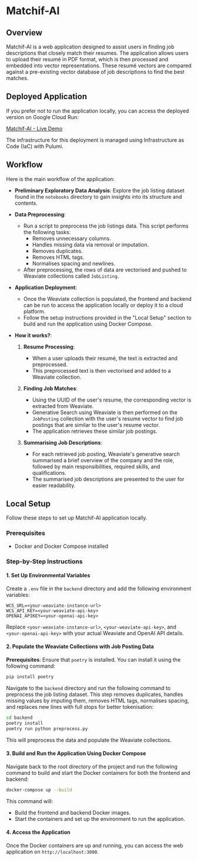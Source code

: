 # Matchif-AI

## Overview

Matchif-AI is a web application designed to assist users in finding job descriptions that closely match their resumes. The application allows users to upload their resumé in PDF format, which is then processed and embedded into vector representations. These resumé vectors are compared against a pre-existing vector database of job descriptions to find the best matches.

## Deployed Application

If you prefer not to run the application locally, you can access the deployed version on Google Cloud Run:

[Matchif-AI - Live Demo](https://matchif-ai-cloudrun-service-bf8a668-xkrlu6mwma-uc.a.run.app)

The infrastructure for this deployment is managed using Infrastructure as Code (IaC) with Pulumi.

## Workflow

Here is the main workflow of the application:

- **Preliminary Exploratory Data Analysis**: Explore the job listing dataset found in the `notebooks` directory to gain insights into its structure and contents.

- **Data Preprocessing**:
  - Run a script to preprocess the job listings data. This script performs the following tasks:
    - Removes unnecessary columns.
    - Handles missing data via removal or imputation.
    - Removes duplicates.
    - Removes HTML tags.
    - Normalises spacing and newlines.
  - After preprocessing, the rows of data are vectorised and pushed to Weaviate collections called `JobListing`.

- **Application Deployment**:
  - Once the Weaviate collection is populated, the frontend and backend can be run to access the application locally or deploy it to a cloud platform.
  - Follow the setup instructions provided in the "Local Setup" section to build and run the application using Docker Compose.

- **How it works?**:
  1. **Resume Processing**:
     - When a user uploads their resumé, the text is extracted and preprocessed.
     - This preprocessed text is then vectorised and added to a Weaviate collection.
  
  2. **Finding Job Matches**:
     - Using the UUID of the user's resume, the corresponding vector is extracted from Weaviate.
     - Generative Search using Weaviate is then performed on the `JobPosting` collection with the user's resume vector to find job postings that are similar to the user's resume vector.
     - The application retrieves these similar job postings.
  
  3. **Summarising Job Descriptions**:
     - For each retrieved job posting, Weaviate's generative search summarised a brief overview of the company and the role, followed by main responsibilities, required skills, and qualifications. 
     - The summarised job descriptions are presented to the user for easier readability.

## Local Setup

Follow these steps to set up Matchif-AI application locally.

### Prerequisites

- Docker and Docker Compose installed

### Step-by-Step Instructions

#### 1. Set Up Environmental Variables

Create a `.env` file in the `backend` directory and add the following environment variables:

```env
WCS_URL=<your-weaviate-instance-url>
WCS_API_KEY=<your-weaviate-api-key>
OPENAI_APIKEY=<your-openai-api-key>
```

Replace `<your-weaviate-instance-url>`, `<your-weaviate-api-key>`, and `<your-openai-api-key>` with your actual Weaviate and OpenAI API details.

#### 2. Populate the Weaviate Collections with Job Posting Data
**Prerequisites**: Ensure that `poetry` is installed. You can install it using the following command:

```bash
pip install poetry
```

Navigate to the `backend` directory and run the following command to preprocess the job listing dataset. This step removes duplicates, handles missing values by imputing them, removes HTML tags, normalises spacing, and replaces new lines with full stops for better tokenisation:

```bash
cd backend
poetry install
poetry run python preprocess.py
```

This will preprocess the data and populate the Weaviate collections.

#### 3. Build and Run the Application Using Docker Compose

Navigate back to the root directory of the project and run the following command to build and start the Docker containers for both the frontend and backend:

```bash
docker-compose up --build
```

This command will:

- Build the frontend and backend Docker images.
- Start the containers and set up the environment to run the application.

#### 4. Access the Application

Once the Docker containers are up and running, you can access the web application on `http://localhost:3000`.
